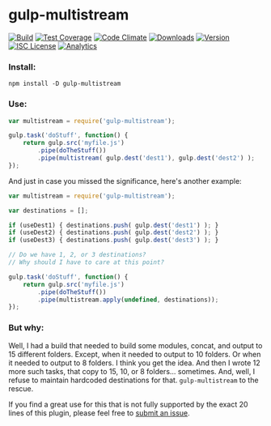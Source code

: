 # gulp-multistream

[![Build][1]][2] [![Test Coverage][3]][4] [![Code Climate][5]][6] [![Downloads][7]][8] [![Version][9]][8] [![ISC License][10]][11] [![Analytics][12]][13]

[1]: https://img.shields.io/travis/catdad/gulp-multistream/master.svg?style=flat-square
[2]: https://travis-ci.org/catdad/gulp-multistream

[3]: https://img.shields.io/codeclimate/coverage/github/catdad/gulp-multistream.svg?style=flat-square
[4]: https://codeclimate.com/github/catdad/gulp-multistream/coverage

[5]: https://img.shields.io/codeclimate/github/catdad/gulp-multistream.svg?style=flat-square
[6]: https://codeclimate.com/github/catdad/gulp-multistream

[7]: https://img.shields.io/npm/dm/gulp-multistream.svg?style=flat-square
[8]: https://www.npmjs.com/package/gulp-multistream

[9]: https://img.shields.io/npm/v/gulp-multistream.svg?style=flat-square

[10]: https://img.shields.io/npm/l/gulp-multistream.svg?style=flat-square
[11]: http://opensource.org/licenses/ISC

[12]: https://ga-beacon.appspot.com/UA-17159207-7/gulp-multistream/readme?flat
[13]: https://github.com/igrigorik/ga-beacon


### Install:

    npm install -D gulp-multistream
    
### Use:

```javascript
var multistream = require('gulp-multistream');

gulp.task('doStuff', function() {
    return gulp.src('myfile.js')
        .pipe(doTheStuff())
        .pipe(multistream( gulp.dest('dest1'), gulp.dest('dest2') ); 
});
```
    
And just in case you missed the significance, here's another example:

```javascript
var multistream = require('gulp-multistream');

var destinations = [];

if (useDest1) { destinations.push( gulp.dest('dest1') ); }
if (useDest2) { destinations.push( gulp.dest('dest2') ); }
if (useDest3) { destinations.push( gulp.dest('dest3') ); }

// Do we have 1, 2, or 3 destinations?
// Why should I have to care at this point?

gulp.task('doStuff', function() {
    return gulp.src('myfile.js')
        .pipe(doTheStuff())
        .pipe(multistream.apply(undefined, destinations)); 
});
```
    
### But why:

Well, I had a build that needed to build some modules, concat, and output to 15 different folders. Except, when it needed to output to 10 folders. Or when it needed to output to 8 folders. I think you get the idea. And then I wrote 12 more such tasks, that copy to 15, 10, or 8 folders... sometimes. And, well, I refuse to maintain hardcoded destinations for that. `gulp-multistream` to the rescue.

If you find a great use for this that is not fully supported by the exact 20 lines of this plugin, please feel free to [submit an issue](https://github.com/catdad/gulp-multistream/issues).
